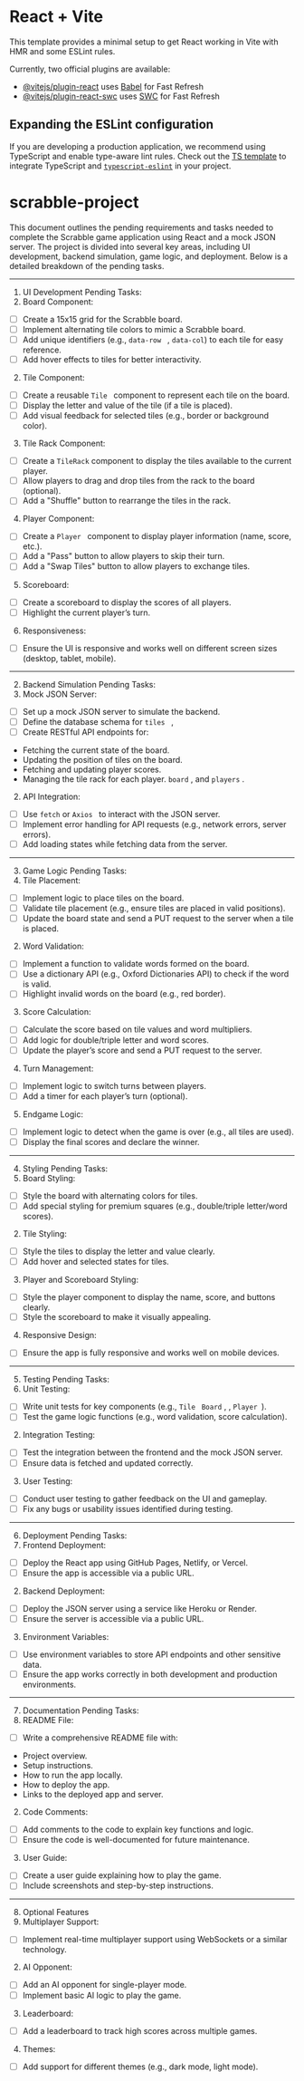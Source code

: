 # React + Vite

This template provides a minimal setup to get React working in Vite with HMR and some ESLint rules.

Currently, two official plugins are available:

- [@vitejs/plugin-react](https://github.com/vitejs/vite-plugin-react/blob/main/packages/plugin-react/README.md) uses [Babel](https://babeljs.io/) for Fast Refresh
- [@vitejs/plugin-react-swc](https://github.com/vitejs/vite-plugin-react-swc) uses [SWC](https://swc.rs/) for Fast Refresh

## Expanding the ESLint configuration

If you are developing a production application, we recommend using TypeScript and enable type-aware lint rules. Check out the [TS template](https://github.com/vitejs/vite/tree/main/packages/create-vite/template-react-ts) to integrate TypeScript and [`typescript-eslint`](https://typescript-eslint.io) in your project.

# scrabble-project

This document outlines the pending requirements and tasks needed to complete the Scrabble
game application using React and a mock JSON server. The project is divided into several key
areas, including UI development, backend simulation, game logic, and deployment. Below is a
detailed breakdown of the pending tasks.

---

1. UI Development
   Pending Tasks:
1. Board Component:

- [ ] Create a 15x15 grid for the Scrabble board.
- [ ] Implement alternating tile colors to mimic a Scrabble board.
- [ ] Add unique identifiers (e.g.,
      `data-row
`
      ,
      `data-col`) to each tile for easy reference.
- [ ] Add hover effects to tiles for better interactivity.

2. Tile Component:

- [ ] Create a reusable
      `Tile
`
      component to represent each tile on the board.
- [ ] Display the letter and value of the tile (if a tile is placed).
- [ ] Add visual feedback for selected tiles (e.g., border or background color).

3. Tile Rack Component:

- [ ] Create a
      `TileRack`
      component to display the tiles available to the current player.
- [ ] Allow players to drag and drop tiles from the rack to the board (optional).
- [ ] Add a "Shuffle" button to rearrange the tiles in the rack.

4. Player Component:

- [ ] Create a
      `Player
`
      component to display player information (name, score, etc.).
- [ ] Add a "Pass" button to allow players to skip their turn.
- [ ] Add a "Swap Tiles" button to allow players to exchange tiles.

5. Scoreboard:

- [ ] Create a scoreboard to display the scores of all players.
- [ ] Highlight the current player’s turn.

6. Responsiveness:

- [ ] Ensure the UI is responsive and works well on different screen sizes (desktop,
      tablet, mobile).

---

2. Backend Simulation
   Pending Tasks:
1. Mock JSON Server:

- [ ] Set up a mock JSON server to simulate the backend.
- [ ] Define the database schema for
      `tiles
`
      ,
- [ ] Create RESTful API endpoints for:
- Fetching the current state of the board.
- Updating the position of tiles on the board.
- Fetching and updating player scores.
- Managing the tile rack for each player.
  `board`
  , and `players`
  .

2. API Integration:

- [ ] Use
      `fetch`
      or
      `Axios
` to interact with the JSON server.
- [ ] Implement error handling for API requests (e.g., network errors, server errors).
- [ ] Add loading states while fetching data from the server.

---

3. Game Logic
   Pending Tasks:
1. Tile Placement:

- [ ] Implement logic to place tiles on the board.
- [ ] Validate tile placement (e.g., ensure tiles are placed in valid positions).
- [ ] Update the board state and send a PUT request to the server when a tile is placed.

2. Word Validation:

- [ ] Implement a function to validate words formed on the board.
- [ ] Use a dictionary API (e.g., Oxford Dictionaries API) to check if the word is valid.
- [ ] Highlight invalid words on the board (e.g., red border).

3. Score Calculation:

- [ ] Calculate the score based on tile values and word multipliers.
- [ ] Add logic for double/triple letter and word scores.
- [ ] Update the player’s score and send a PUT request to the server.

4. Turn Management:

- [ ] Implement logic to switch turns between players.
- [ ] Add a timer for each player’s turn (optional).

5. Endgame Logic:

- [ ] Implement logic to detect when the game is over (e.g., all tiles are used).
- [ ] Display the final scores and declare the winner.

---

4. Styling
   Pending Tasks:
1. Board Styling:

- [ ] Style the board with alternating colors for tiles.
- [ ] Add special styling for premium squares (e.g., double/triple letter/word scores).

2. Tile Styling:

- [ ] Style the tiles to display the letter and value clearly.
- [ ] Add hover and selected states for tiles.

3. Player and Scoreboard Styling:

- [ ] Style the player component to display the name, score, and buttons clearly.
- [ ] Style the scoreboard to make it visually appealing.

4. Responsive Design:

- [ ] Ensure the app is fully responsive and works well on mobile devices.

---

5. Testing
   Pending Tasks:
1. Unit Testing:

- [ ] Write unit tests for key components (e.g.,
      `Tile
`
      `Board`
      ,
      ,
      `Player
`).
- [ ] Test the game logic functions (e.g., word validation, score calculation).

2. Integration Testing:

- [ ] Test the integration between the frontend and the mock JSON server.
- [ ] Ensure data is fetched and updated correctly.

3. User Testing:

- [ ] Conduct user testing to gather feedback on the UI and gameplay.
- [ ] Fix any bugs or usability issues identified during testing.

---

6. Deployment
   Pending Tasks:
1. Frontend Deployment:

- [ ] Deploy the React app using GitHub Pages, Netlify, or Vercel.
- [ ] Ensure the app is accessible via a public URL.

2. Backend Deployment:

- [ ] Deploy the JSON server using a service like Heroku or Render.
- [ ] Ensure the server is accessible via a public URL.

3. Environment Variables:

- [ ] Use environment variables to store API endpoints and other sensitive data.
- [ ] Ensure the app works correctly in both development and production environments.

---

7. Documentation
   Pending Tasks:
1. README File:

- [ ] Write a comprehensive README file with:
- Project overview.
- Setup instructions.
- How to run the app locally.
- How to deploy the app.
- Links to the deployed app and server.

2. Code Comments:

- [ ] Add comments to the code to explain key functions and logic.
- [ ] Ensure the code is well-documented for future maintenance.

3. User Guide:

- [ ] Create a user guide explaining how to play the game.
- [ ] Include screenshots and step-by-step instructions.

---

8. Optional Features
1. Multiplayer Support:

- [ ] Implement real-time multiplayer support using WebSockets or a similar technology.

2. AI Opponent:

- [ ] Add an AI opponent for single-player mode.
- [ ] Implement basic AI logic to play the game.

3. Leaderboard:

- [ ] Add a leaderboard to track high scores across multiple games.

4. Themes:

- [ ] Add support for different themes (e.g., dark mode, light mode).
